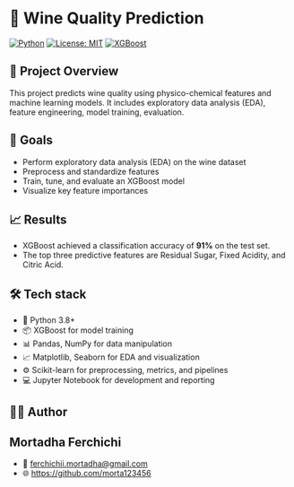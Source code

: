 # 🍷 Wine Quality Prediction

[![Python](https://img.shields.io/badge/python-3.8%2B-blue)](https://www.python.org/)
[![License: MIT](https://img.shields.io/badge/License-MIT-yellow.svg)](./LICENSE)
[![XGBoost](https://img.shields.io/badge/XGBoost-1.5-orange)](https://xgboost.readthedocs.io/)

## 🚀 Project Overview
This project predicts wine quality using physico-chemical features and machine learning models. It includes exploratory data analysis (EDA), feature engineering, model training, evaluation.

## 🧩 Goals
- Perform exploratory data analysis (EDA) on the wine dataset
- Preprocess and standardize features
- Train, tune, and evaluate an XGBoost model
- Visualize key feature importances

## 📈 Results
- XGBoost achieved a classification accuracy of **91%** on the test set.
- The top three predictive features are Residual Sugar, Fixed Acidity, and Citric Acid.

## 🛠 Tech stack
- 🐍 Python 3.8+
- 📦 XGBoost for model training
- 📊 Pandas, NumPy for data manipulation
- 📈 Matplotlib, Seaborn for EDA and visualization
- ⚙️ Scikit-learn for preprocessing, metrics, and pipelines
- 💻 Jupyter Notebook for development and reporting

## 🧑‍💻 Author
## Mortadha Ferchichi
- 📧 ferchichii.mortadha@gmail.com
- 🌐 https://github.com/morta123456
